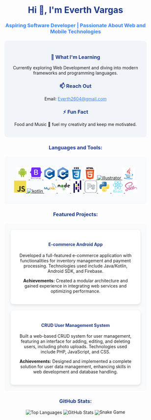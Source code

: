 <h1 align="center" style="color: #1e3a8a;">Hi 👋, I'm Everth Vargas</h1>
<h3 align="center" style="color: #3b82f6;">Aspiring Software Developer | Passionate About Web and Mobile Technologies</h3>

<div align="center" style="background-color: #f1f5f9; border-radius: 10px; padding: 20px; margin: 20px;">
    <h3 style="color: #1e3a8a;">🌱 What I'm Learning</h3>
    <p>Currently exploring Web Development and diving into modern frameworks and programming languages.</p>
    <h3 style="color: #1e3a8a;">📫 Reach Out</h3>
    <p>Email: <a href="mailto:Everth2604@gmail.com" style="color: #3b82f6;">Everth2604@gmail.com</a></p>
    <h3 style="color: #1e3a8a;">⚡ Fun Fact</h3>
    <p>Food and Music 🎵 fuel my creativity and keep me motivated.</p>
</div>

<h3 align="center" style="color: #1e3a8a;">Languages and Tools:</h3>
<div align="center" style="background-color: #f9fafb; border-radius: 10px; padding: 20px; margin: 20px;">
    <p>
        <a href="https://developer.android.com" target="_blank" rel="noreferrer">
            <img src="https://raw.githubusercontent.com/devicons/devicon/master/icons/android/android-original-wordmark.svg" alt="android" width="40" height="40" />
        </a>
        <a href="https://getbootstrap.com" target="_blank" rel="noreferrer">
            <img src="https://raw.githubusercontent.com/devicons/devicon/master/icons/bootstrap/bootstrap-plain-wordmark.svg" alt="bootstrap" width="40" height="40" />
        </a>
        <a href="https://www.cprogramming.com/" target="_blank" rel="noreferrer">
            <img src="https://raw.githubusercontent.com/devicons/devicon/master/icons/c/c-original.svg" alt="c" width="40" height="40" />
        </a>
        <a href="https://www.w3schools.com/cpp/" target="_blank" rel="noreferrer">
            <img src="https://raw.githubusercontent.com/devicons/devicon/master/icons/cplusplus/cplusplus-original.svg" alt="cplusplus" width="40" height="40" />
        </a>
        <a href="https://www.w3schools.com/css/" target="_blank" rel="noreferrer">
            <img src="https://raw.githubusercontent.com/devicons/devicon/master/icons/css3/css3-original-wordmark.svg" alt="css3" width="40" height="40" />
        </a>
        <a href="https://www.w3.org/html/" target="_blank" rel="noreferrer">
            <img src="https://raw.githubusercontent.com/devicons/devicon/master/icons/html5/html5-original-wordmark.svg" alt="html5" width="40" height="40" />
        </a>
        <a href="https://www.adobe.com/in/products/illustrator.html" target="_blank" rel="noreferrer">
            <img src="https://www.vectorlogo.zone/logos/adobe_illustrator/adobe_illustrator-icon.svg" alt="illustrator" width="40" height="40" />
        </a>
        <a href="https://www.java.com" target="_blank" rel="noreferrer">
            <img src="https://raw.githubusercontent.com/devicons/devicon/master/icons/java/java-original.svg" alt="java" width="40" height="40" />
        </a>
        <a href="https://developer.mozilla.org/en-US/docs/Web/JavaScript" target="_blank" rel="noreferrer">
            <img src="https://raw.githubusercontent.com/devicons/devicon/master/icons/javascript/javascript-original.svg" alt="javascript" width="40" height="40" />
        </a>
        <a href="https://kotlinlang.org" target="_blank" rel="noreferrer">
            <img src="https://www.vectorlogo.zone/logos/kotlinlang/kotlinlang-icon.svg" alt="kotlin" width="40" height="40" />
        </a>
        <a href="https://www.mysql.com/" target="_blank" rel="noreferrer">
            <img src="https://raw.githubusercontent.com/devicons/devicon/master/icons/mysql/mysql-original-wordmark.svg" alt="mysql" width="40" height="40" />
        </a>
        <a href="https://nodejs.org" target="_blank" rel="noreferrer">
            <img src="https://raw.githubusercontent.com/devicons/devicon/master/icons/nodejs/nodejs-original-wordmark.svg" alt="nodejs" width="40" height="40" />
        </a>
        <a href="https://pandas.pydata.org/" target="_blank" rel="noreferrer">
            <img src="https://raw.githubusercontent.com/devicons/devicon/2ae2a900d2f041da66e950e4d48052658d850630/icons/pandas/pandas-original.svg" alt="pandas" width="40" height="40" />
        </a>
        <a href="https://www.photoshop.com/en" target="_blank" rel="noreferrer">
            <img src="https://raw.githubusercontent.com/devicons/devicon/master/icons/photoshop/photoshop-line.svg" alt="photoshop" width="40" height="40" />
        </a>
        <a href="https://www.python.org" target="_blank" rel="noreferrer">
            <img src="https://raw.githubusercontent.com/devicons/devicon/master/icons/python/python-original.svg" alt="python" width="40" height="40" />
        </a>
        <a href="https://reactjs.org/" target="_blank" rel="noreferrer">
            <img src="https://raw.githubusercontent.com/devicons/devicon/master/icons/react/react-original-wordmark.svg" alt="react" width="40" height="40" />
        </a>
        <a href="https://sass-lang.com" target="_blank" rel="noreferrer">
            <img src="https://raw.githubusercontent.com/devicons/devicon/master/icons/sass/sass-original.svg" alt="sass" width="40" height="40" />
        </a>
    </p>
</div>

<h3 align="center" style="color: #1e3a8a;">Featured Projects:</h3>
<div align="center" style="background-color: #f9fafb; border-radius: 10px; padding: 20px; margin: 20px; max-width: 900px;">
    <div style="background-color: #ffffff; border-radius: 10px; box-shadow: 0 4px 8px rgba(0, 0, 0, 0.1); padding: 20px; margin-bottom: 20px;">
        <h4 style="color: #1e3a8a;">E-commerce Android App</h4>
        <p>Developed a full-featured e-commerce application with functionalities for inventory management and payment processing. Technologies used include Java/Kotlin, Android SDK, and Firebase.</p>
        <p><strong>Achievements:</strong> Created a modular architecture and gained experience in integrating web services and optimizing performance.</p>
    </div>
    <div style="background-color: #ffffff; border-radius: 10px; box-shadow: 0 4px 8px rgba(0, 0, 0, 0.1); padding: 20px;">
        <h4 style="color: #1e3a8a;">CRUD User Management System</h4>
        <p>Built a web-based CRUD system for user management, featuring an interface for adding, editing, and deleting users, including photo uploads. Technologies used include PHP, JavaScript, and CSS.</p>
        <p><strong>Achievements:</strong> Designed and implemented a complete solution for user data management, enhancing skills in web development and database handling.</p>
    </div>
</div>

<h3 align="center" style="color: #1e3a8a;">GitHub Stats:</h3>
<p align="center">
    <img align="center" src="https://github-readme-stats.vercel.app/api/top-langs?username=everth2604&show_icons=true&locale=en&bg_color=0d1117&text_color=ffffff&layout=compact" alt="Top Languages" />
    <img align="center" src="https://github-readme-stats.vercel.app/api?username=everth2604&show_icons=true&locale=en&bg_color=0d1117&text_color=ffffff" alt="GitHub Stats" />
    <img align="center" src="https://github-readme-streak-stats.herokuapp.com/?user=everth2604&theme=dark&background=0d1117&date_format=M%20j%5B%
</p>

<h3>Education:</h3>
<p>
    **PTS en Desarrollo de Software**<br>
    Instituto Superior Villa del Rosario<br>
    2022 - 2024
</p>

[Snake Game](https://github.com/7oSkaaa/7oSkaaa/blob/output/github-contribution-grid-snake.svg)
